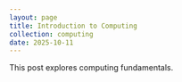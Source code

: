 ```yaml
---
layout: page
title: Introduction to Computing
collection: computing
date: 2025-10-11
---
```

This post explores computing fundamentals.